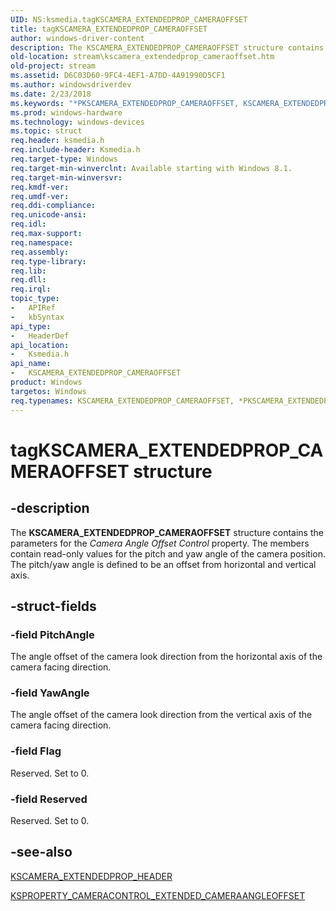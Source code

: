 ```yaml
---
UID: NS:ksmedia.tagKSCAMERA_EXTENDEDPROP_CAMERAOFFSET
title: tagKSCAMERA_EXTENDEDPROP_CAMERAOFFSET
author: windows-driver-content
description: The KSCAMERA_EXTENDEDPROP_CAMERAOFFSET structure contains the parameters for the Camera Angle Offset Control property.
old-location: stream\kscamera_extendedprop_cameraoffset.htm
old-project: stream
ms.assetid: D6C03D60-9FC4-4EF1-A7DD-4A91990D5CF1
ms.author: windowsdriverdev
ms.date: 2/23/2018
ms.keywords: "*PKSCAMERA_EXTENDEDPROP_CAMERAOFFSET, KSCAMERA_EXTENDEDPROP_CAMERAOFFSET, KSCAMERA_EXTENDEDPROP_CAMERAOFFSET structure [Streaming Media Devices], PKSCAMERA_EXTENDEDPROP_CAMERAOFFSET, PKSCAMERA_EXTENDEDPROP_CAMERAOFFSET structure pointer [Streaming Media Devices], ksmedia/KSCAMERA_EXTENDEDPROP_CAMERAOFFSET, ksmedia/PKSCAMERA_EXTENDEDPROP_CAMERAOFFSET, stream.kscamera_extendedprop_cameraoffset, tagKSCAMERA_EXTENDEDPROP_CAMERAOFFSET"
ms.prod: windows-hardware
ms.technology: windows-devices
ms.topic: struct
req.header: ksmedia.h
req.include-header: Ksmedia.h
req.target-type: Windows
req.target-min-winverclnt: Available starting with Windows 8.1.
req.target-min-winversvr: 
req.kmdf-ver: 
req.umdf-ver: 
req.ddi-compliance: 
req.unicode-ansi: 
req.idl: 
req.max-support: 
req.namespace: 
req.assembly: 
req.type-library: 
req.lib: 
req.dll: 
req.irql: 
topic_type:
-	APIRef
-	kbSyntax
api_type:
-	HeaderDef
api_location:
-	Ksmedia.h
api_name:
-	KSCAMERA_EXTENDEDPROP_CAMERAOFFSET
product: Windows
targetos: Windows
req.typenames: KSCAMERA_EXTENDEDPROP_CAMERAOFFSET, *PKSCAMERA_EXTENDEDPROP_CAMERAOFFSET
---
```


# tagKSCAMERA_EXTENDEDPROP_CAMERAOFFSET structure


## -description


The <b>KSCAMERA_EXTENDEDPROP_CAMERAOFFSET</b> structure contains the parameters for the <i>Camera Angle Offset Control</i> property. The members contain read-only values for the pitch and yaw angle of the camera position.  The pitch/yaw angle is defined to be an offset from horizontal and vertical axis.


## -struct-fields




### -field PitchAngle

The angle offset of the camera look direction from the horizontal axis of the camera facing direction.


### -field YawAngle

The angle offset of the camera look direction from the vertical axis of the camera facing direction.


### -field Flag

Reserved. Set to 0.


### -field Reserved

Reserved. Set to 0.


## -see-also




<a href="https://msdn.microsoft.com/library/windows/hardware/dn567563">KSCAMERA_EXTENDEDPROP_HEADER</a>



<a href="https://msdn.microsoft.com/library/windows/hardware/dn567571">KSPROPERTY_CAMERACONTROL_EXTENDED_CAMERAANGLEOFFSET</a>
 

 

